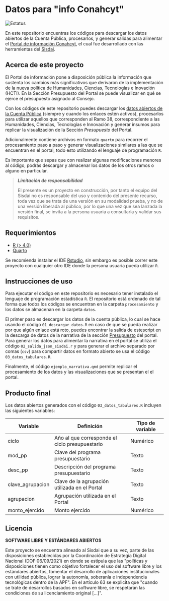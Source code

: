 # Datos para "info Conahcyt"
![Estatus](https://img.shields.io/badge/Estatus-desarrollo-yellow)

En este repositorio encuentras los códigos para descargar los datos abiertos de la Cuenta Pública, procesarlos, y generar salidas para alimentar el [Portal de información Conahcyt](http://info.conahcyt.mx/), el cual fue desarrollado con las herramientas del [Sisdai](https://sisdai.conahcyt.mx/).


## Acerca de este proyecto

El Portal de información pone a disposición pública la información que sustenta los cambios más significativos que derivaron de la implementación de la nueva política de Humanidades, Ciencias, Tecnologías e Inovación (HCTI). En la Sección Presupuesto del Portal se puede visualizar en qué se ejerce el presupuesto asignado al Consejo.

Con los códigos de este repositorio puedes descargar los [datos abiertos de la Cuenta Pública](https://www.transparenciapresupuestaria.gob.mx/Datos-Abiertos) (siempre y cuando los enlaces estén activos), procesarlos para utilizar aquellos que corresponden al Ramo 38, correspondiente a las Humanidades, Ciencias, Tecnologías e Innovación y generar insumos para replicar la visualización de la Sección _Presupuesto_ del Portal. 

Adicionalmente contiene archivos en formato `quarto` para recorrer el procesamiento paso a paso y generar visualizaciones similares a las que se encuentran en el portal, todo esto utilizando el lenguaje de programación `R`.

Es importante que sepas que con realizar algunas modificaciones menores al código, podrás descargar y almacenar los datos de los otros ramos o alguno en particular.


> **_Limitación de responsabilidad_**
>
> El presente es un proyecto en construcción, por tanto el equipo del Sisdai no es responsable del uso y contenido del presente recurso, toda vez que se trata de una versión en su modalidad prueba, y no de una versión liberada al público, por lo que una vez que sea lanzada la versión final, se invita a la persona usuaria a consultarla y validar sus requisitos.

## Requerimientos
- [R (> 4.0)](https://www.r-project.org/)
- [Quarto](https://quarto.org/)  

Se recomienda instalar el IDE [Rstudio](https://www.rstudio.com/categories/rstudio-ide/), sin embargo es posible correr este proyecto con cualquier otro IDE donde la persona usuaria pueda utilizar `R`.

## Instrucciones de uso
Para ejecutar el código en este repositorio es necesario tener instalado el lenguaje de programación estadística `R`. El repositorio está ordenado de tal forma que todos los códigos se encuentran en la carpeta `procesamiento` y los datos se almacenan en la carpeta `datos`.

El primer paso es descargar los datos de la cuenta pública, lo cual se hace usando el código `01_descargar_datos.R` en caso de que se pueda realizar por que algún enlace está roto, puedes encontrar la salida de estescript en la descarga de datos de la narrativa de la sección [Presupuesto](https://info.conahcyt.mx/presupuesto/) del portal. Para generar los datos para alimentar la narrativa en el portal se utiliza el código `02_salida_json_sisdai.r` y para generar el archivo separado por comas (`csv`) para compartir datos en formato abierto se usa el código `03_datos_tabulares.R`.   

Finalmente, el código `ejemplo_narrativa.qmd` permite replicar el procesamiento de los datos y las visualizaciones que se presentan el el portal.


## Producto final
Los datos abiertos generados con el código `03_datos_tabulares.R` incluyen las siguientes variables:

| Variable         	| Definición                                      | Tipo de variable |
|------------------	|------------------------------------------------ |------------------|
| ciclo            	| Año al que corresponde el ciclo presupuestario  | Numérico         |
| mod_pp           	| Clave del programa presupuestario            | Texto            |
| desc_pp        	| Descripción del programa presupuestario      | Texto            |
| clave_agrupacion  | Clave de la agrupación utilizada en el Portal   | Texto            |
| agrupacion        | Agrupación utilizada en el Portal        	      | Texto            |
| monto_ejercido 	| Monto ejercido                                  | Numérico         | 


## Licencia


**SOFTWARE LIBRE Y ESTÁNDARES ABIERTOS**

Este proyecto se encuentra alineado al Sisdai que a su vez, parte de las disposiciones establecidas por la Coordinación de Estrategia Digital Nacional (DOF:06/09/2021) en donde se estipula que las "políticas y disposiciones tienen como objetivo fortalecer el uso del software libre y los estándares abiertos, fomentar el desarrollo de aplicaciones institucionales con utilidad pública, lograr la autonomía, soberanía e independencia tecnológicas dentro de la APF". En el artículo 63 se explicita que "cuando se trate de desarrollos basados en software libre, se respetarán las condiciones de su licenciamiento original [...]".
